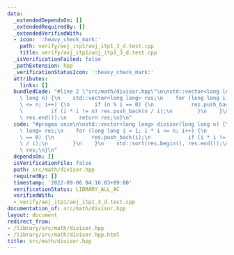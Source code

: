 ```yaml
---
data:
  _extendedDependsOn: []
  _extendedRequiredBy: []
  _extendedVerifiedWith:
  - icon: ':heavy_check_mark:'
    path: verify/aoj_itp1/aoj_itp1_3_d.test.cpp
    title: verify/aoj_itp1/aoj_itp1_3_d.test.cpp
  _isVerificationFailed: false
  _pathExtension: hpp
  _verificationStatusIcon: ':heavy_check_mark:'
  attributes:
    links: []
  bundledCode: "#line 2 \"src/math/divisor.hpp\"\n\nstd::vector<long long> divisor(long\
    \ long n) {\n    std::vector<long long> res;\n    for (long long i = 1; i * i\
    \ <= n; i++) {\n        if (n % i == 0) {\n            res.push_back(i);\n   \
    \         if (i * i != n) res.push_back(n / i);\n        }\n    }\n    std::sort(res.begin(),\
    \ res.end());\n    return res;\n}\n"
  code: "#pragma once\n\nstd::vector<long long> divisor(long long n) {\n    std::vector<long\
    \ long> res;\n    for (long long i = 1; i * i <= n; i++) {\n        if (n % i\
    \ == 0) {\n            res.push_back(i);\n            if (i * i != n) res.push_back(n\
    \ / i);\n        }\n    }\n    std::sort(res.begin(), res.end());\n    return\
    \ res;\n}\n"
  dependsOn: []
  isVerificationFile: false
  path: src/math/divisor.hpp
  requiredBy: []
  timestamp: '2022-09-06 04:16:03+09:00'
  verificationStatus: LIBRARY_ALL_AC
  verifiedWith:
  - verify/aoj_itp1/aoj_itp1_3_d.test.cpp
documentation_of: src/math/divisor.hpp
layout: document
redirect_from:
- /library/src/math/divisor.hpp
- /library/src/math/divisor.hpp.html
title: src/math/divisor.hpp
---
```

